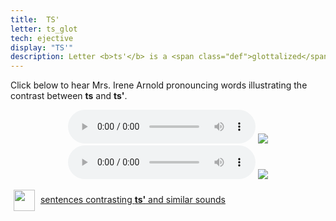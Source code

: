 ```yaml
---
title:  TS'
letter: ts_glot
tech: ejective
display: "TS'"
description: Letter <b>ts'</b> is a <span class="def">glottalized</span> or <span class="def"><a href="javascript:tech('ejective');">ejective</a></span> sound. It it pronounced like <b>ts</b> except with the vocal folds tightly closed so that air is released with a sudden burst or popping sound. Tanacross <b>ts'</b> occurs only at the beginning of a syllable.
---
```



Click below to hear Mrs. Irene Arnold pronouncing words illustrating the contrast between <b>ts</b> and <b>ts'</b>.


<center>
<audio controls src="{{ site.baseurl }}/assets/audio/ts_ts_glot_comp.mp3" type="audio/mpeg">Your browser does not support the audio element.</audio>
<img src="{{ site.baseurl }}/assets/gif/ts_ts_glot_cmp.gif" border="0">
</center>

<center>
<audio controls src="{{ site.baseurl }}/assets/audio/ts_ts_glot2_cmp.mp3" type="audio/mpeg">Your browser does not support the audio element.</audio>
<img src="{{ site.baseurl }}/assets/gif/ts_ts_glot2_cmp.gif" border="0">
</center>

<p>
<img src="{{ site.baseurl }}/assets/images/question.png" width="34" height="34" hspace="5" align="absmiddle"> <a href="../alveolar_comp/sib1_sent/sib1_sent.html"> sentences contrasting <b>ts'</b> and similar sounds</a><br />
</p>
<br />
						